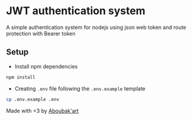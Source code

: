 # JWT authentication system

A simple authentication system for nodejs using json web token and route protection with Bearer token

## Setup

- Install npm dependencies

```bash
npm install
```

- Creating `.env` file following the `.env.example` template

```bash
cp .env.example .env
```

Made with <3 by [Aboubak'art](https://aboubak.art)